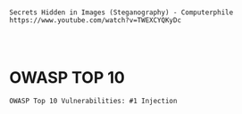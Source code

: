 #

```
Secrets Hidden in Images (Steganography) - Computerphile
https://www.youtube.com/watch?v=TWEXCYQKyDc

```

#
```

```

# OWASP TOP 10


```
OWASP Top 10 Vulnerabilities: #1 Injection

```

